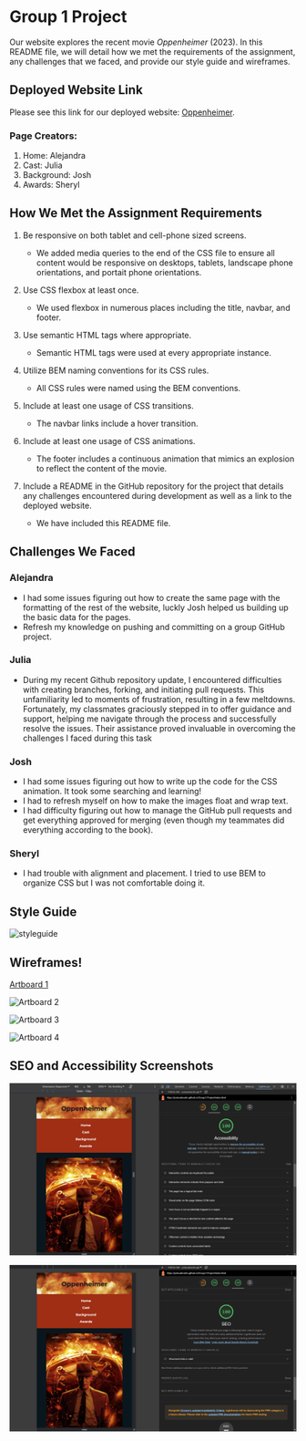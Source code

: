 # Group 1 Project

Our website explores the recent movie *Oppenheimer* (2023). In this README file, we will detail how we met the requirements of the assignment, any challenges that we faced, and provide our style guide and wireframes.

## Deployed Website Link
Please see this link for our deployed website: [Oppenheimer](https://).

### Page Creators:
1. Home: Alejandra
2. Cast: Julia
3. Background: Josh
4. Awards: Sheryl

## How We Met the Assignment Requirements

1. Be responsive on both tablet and cell-phone sized screens.
    - We added media queries to the end of the CSS file to ensure all content would be responsive on desktops, tablets, landscape phone orientations, and portait phone orientations.
    
2.	Use CSS flexbox at least once.
    - We used flexbox in numerous places including the title, navbar, and footer. 
3.	Use semantic HTML tags where appropriate.
    - Semantic HTML tags were used at every appropriate instance.
4.	Utilize BEM naming conventions for its CSS rules.
    - All CSS rules were named using the BEM conventions.
5.	Include at least one usage of CSS transitions.
    - The navbar links include a hover transition.
6.	Include at least one usage of CSS animations.
    - The footer includes a continuous animation that mimics an explosion to reflect the content of the movie.
7.	Include a README in the GitHub repository for the project that details any challenges encountered during development as well as a link to the deployed website.
    - We have included this README file.

## Challenges We Faced
### Alejandra
- I had some issues figuring out how to create the same page with the formatting of the rest of the website, luckly Josh helped us building up the basic data for the pages.
- Refresh my knowledge on pushing and committing on a group GitHub project.
### Julia
- During my recent Github repository update, I encountered difficulties with creating branches, forking, and initiating pull requests. This unfamiliarity led to moments of frustration, resulting in a few meltdowns. Fortunately, my classmates graciously stepped in to offer guidance and support, helping me navigate through the process and successfully resolve the issues. Their assistance proved invaluable in overcoming the challenges I faced during this task
### Josh
- I had some issues figuring out how to write up the code for the CSS animation. It took some searching and learning!
- I had to refresh myself on how to make the images float and wrap text.
- I had difficulty figuring out how to manage the GitHub pull requests and get everything approved for merging (even though my teammates did everything according to the book).
### Sheryl
- I had trouble with alignment and placement. I tried to use BEM to organize CSS but I was not comfortable doing it.

## Style Guide
![styleguide](https://github.com/joshualmartin/Group1-Project/assets/45828392/590a3044-c821-4a33-87b3-19d4ea14a9b5)


## Wireframes!

[Artboard 1](https://github.com/joshualmartin/Group1-Project/assets/45828392/bbbf2af9-2a59-4072-b98f-3ab7651396bd)

![Artboard 2](https://github.com/joshualmartin/Group1-Project/assets/45828392/1b6f3a75-58c5-4e8b-8dd2-780621b8aa90)

![Artboard 3](https://github.com/joshualmartin/Group1-Project/assets/45828392/e5b8f93c-b018-4265-b2a5-5db590565637)

![Artboard 4](https://github.com/joshualmartin/Group1-Project/assets/45828392/8ebfc3e4-0b81-4844-9cb4-73a7ef7151f9)

## SEO and Accessibility Screenshots
![SEO](images/accessibility.png)

![Accessibility](images/SEO.png)


